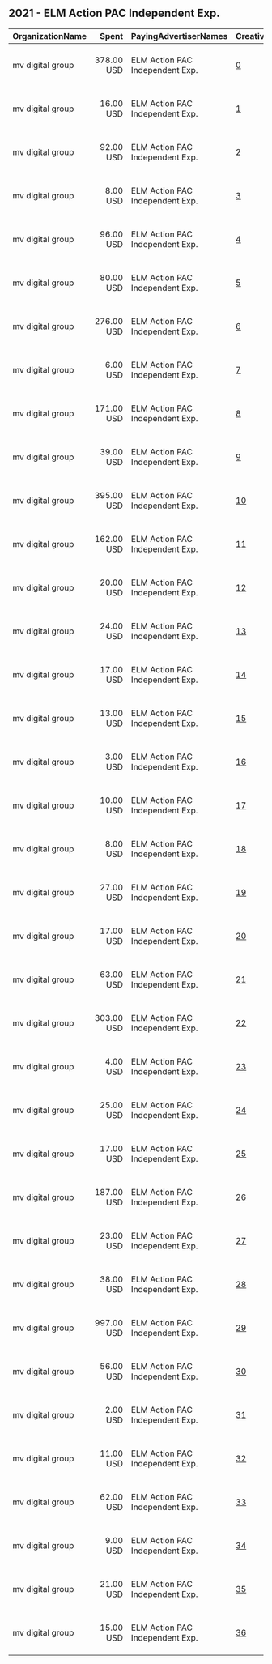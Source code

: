 ## 2021 - ELM Action PAC Independent Exp. 
|OrganizationName|Spent|PayingAdvertiserNames|CreativeUrls|Impressions|Genders|AgeBrackets|CountryCodes|BillingAddresses|CandidateBallotInformation|
|:---|---:|:---|:---|---:|:---|:---|:---|:---|:---|
|mv digital group|378.00 USD|ELM Action PAC Independent Exp.|[0](https://www.snap.com/political-ads/asset/b609f58976177d8e34276d646d1de84c0810f97bab36523653e4759faa78964a?mediaType=jpg)|103,141||18+|united states|"One, World Trade Center ,new york,10007,US"|Michelle Wu for Mayor|
|mv digital group|16.00 USD|ELM Action PAC Independent Exp.|[1](https://www.snap.com/political-ads/asset/9084fe5884368442636d2eb2664234c02c0ee26e1d1545aa77dcb6ee9eb424d5?mediaType=mp4)|1,278||18+|united states|"One, World Trade Center ,new york,10007,US"|Michelle Wu for Mayor|
|mv digital group|92.00 USD|ELM Action PAC Independent Exp.|[2](https://www.snap.com/political-ads/asset/ac329d41e447c9aede4951d5391df0fbeb1f4a13f8c2ac2d85c4b057037415b0?mediaType=mp4)|35,610|||united states|"One, World Trade Center ,new york,10007,US"|ELM Action PAC Independent Exp|
|mv digital group|8.00 USD|ELM Action PAC Independent Exp.|[3](https://www.snap.com/political-ads/asset/9084fe5884368442636d2eb2664234c02c0ee26e1d1545aa77dcb6ee9eb424d5?mediaType=mp4)|3,682||18+|united states|"One, World Trade Center ,new york,10007,US"|Michelle Wu for Mayor|
|mv digital group|96.00 USD|ELM Action PAC Independent Exp.|[4](https://www.snap.com/political-ads/asset/9084fe5884368442636d2eb2664234c02c0ee26e1d1545aa77dcb6ee9eb424d5?mediaType=mp4)|28,503||18+|united states|"One, World Trade Center ,new york,10007,US"|Michelle Wu for Mayor|
|mv digital group|80.00 USD|ELM Action PAC Independent Exp.|[5](https://www.snap.com/political-ads/asset/64437d5b1cb89ee3131f0a4444951482eced93a77c12bbb7c5e450adcf26569b?mediaType=mp4)|4,994|||united states|"One, World Trade Center ,new york,10007,US"|ELM Action PAC Independent Exp|
|mv digital group|276.00 USD|ELM Action PAC Independent Exp.|[6](https://www.snap.com/political-ads/asset/a3718dd8925c7c158f45b51a09d05427e6cbfd2bad774cb3442d4cbf2a3c9905?mediaType=mp4)|74,631||18+|united states|"One, World Trade Center ,new york,10007,US"|Michelle Wu for Mayor|
|mv digital group|6.00 USD|ELM Action PAC Independent Exp.|[7](https://www.snap.com/political-ads/asset/9084fe5884368442636d2eb2664234c02c0ee26e1d1545aa77dcb6ee9eb424d5?mediaType=mp4)|665||18+|united states|"One, World Trade Center ,new york,10007,US"|Michelle Wu for Mayor|
|mv digital group|171.00 USD|ELM Action PAC Independent Exp.|[8](https://www.snap.com/political-ads/asset/64437d5b1cb89ee3131f0a4444951482eced93a77c12bbb7c5e450adcf26569b?mediaType=mp4)|21,477|||united states|"One, World Trade Center ,new york,10007,US"|ELM Action PAC Independent Exp|
|mv digital group|39.00 USD|ELM Action PAC Independent Exp.|[9](https://www.snap.com/political-ads/asset/ac329d41e447c9aede4951d5391df0fbeb1f4a13f8c2ac2d85c4b057037415b0?mediaType=mp4)|4,612|||united states|"One, World Trade Center ,new york,10007,US"|ELM Action PAC Independent Exp|
|mv digital group|395.00 USD|ELM Action PAC Independent Exp.|[10](https://www.snap.com/political-ads/asset/5389718b07f042024db283c24085ca461ac8d5c4228f9454879c9275f184c6ea?mediaType=jpg)|108,177||18+|united states|"One, World Trade Center ,new york,10007,US"|Michelle Wu for Mayor|
|mv digital group|162.00 USD|ELM Action PAC Independent Exp.|[11](https://www.snap.com/political-ads/asset/5389718b07f042024db283c24085ca461ac8d5c4228f9454879c9275f184c6ea?mediaType=jpg)|49,014||18+|united states|"One, World Trade Center ,new york,10007,US"|Michelle Wu for Mayor|
|mv digital group|20.00 USD|ELM Action PAC Independent Exp.|[12](https://www.snap.com/political-ads/asset/5389718b07f042024db283c24085ca461ac8d5c4228f9454879c9275f184c6ea?mediaType=jpg)|8,521||18+|united states|"One, World Trade Center ,new york,10007,US"|Michelle Wu for Mayor|
|mv digital group|24.00 USD|ELM Action PAC Independent Exp.|[13](https://www.snap.com/political-ads/asset/57c6cf2f43a61c34e7fc8c58f7bc3223e446839a2f046b35f5417fe6f67d30b9?mediaType=mp4)|8,816|||united states|"One, World Trade Center ,new york,10007,US"|ELM Action PAC Independent Exp|
|mv digital group|17.00 USD|ELM Action PAC Independent Exp.|[14](https://www.snap.com/political-ads/asset/1989b18cc592a636e74efc73dcefbe6bdf194fb786a1d74f9a51544e7a06b2a6?mediaType=mp4)|1,805|||united states|"One, World Trade Center ,new york,10007,US"|ELM Action PAC Independent Exp|
|mv digital group|13.00 USD|ELM Action PAC Independent Exp.|[15](https://www.snap.com/political-ads/asset/1989b18cc592a636e74efc73dcefbe6bdf194fb786a1d74f9a51544e7a06b2a6?mediaType=mp4)|5,150|||united states|"One, World Trade Center ,new york,10007,US"|ELM Action PAC Independent Exp|
|mv digital group|3.00 USD|ELM Action PAC Independent Exp.|[16](https://www.snap.com/political-ads/asset/57c6cf2f43a61c34e7fc8c58f7bc3223e446839a2f046b35f5417fe6f67d30b9?mediaType=mp4)|338|||united states|"One, World Trade Center ,new york,10007,US"|ELM Action PAC Independent Exp|
|mv digital group|10.00 USD|ELM Action PAC Independent Exp.|[17](https://www.snap.com/political-ads/asset/0a4bf4c12b54efce9e89bac681619c0704ee783e60afabacad0a546d36e9a391?mediaType=jpg)|984||18+|united states|"One, World Trade Center ,new york,10007,US"|Michelle Wu for Mayor|
|mv digital group|8.00 USD|ELM Action PAC Independent Exp.|[18](https://www.snap.com/political-ads/asset/64437d5b1cb89ee3131f0a4444951482eced93a77c12bbb7c5e450adcf26569b?mediaType=mp4)|3,255|||united states|"One, World Trade Center ,new york,10007,US"|ELM Action PAC Independent Exp|
|mv digital group|27.00 USD|ELM Action PAC Independent Exp.|[19](https://www.snap.com/political-ads/asset/57c6cf2f43a61c34e7fc8c58f7bc3223e446839a2f046b35f5417fe6f67d30b9?mediaType=mp4)|1,808|||united states|"One, World Trade Center ,new york,10007,US"|ELM Action PAC Independent Exp|
|mv digital group|17.00 USD|ELM Action PAC Independent Exp.|[20](https://www.snap.com/political-ads/asset/a3718dd8925c7c158f45b51a09d05427e6cbfd2bad774cb3442d4cbf2a3c9905?mediaType=mp4)|1,365||18+|united states|"One, World Trade Center ,new york,10007,US"|Michelle Wu for Mayor|
|mv digital group|63.00 USD|ELM Action PAC Independent Exp.|[21](https://www.snap.com/political-ads/asset/1989b18cc592a636e74efc73dcefbe6bdf194fb786a1d74f9a51544e7a06b2a6?mediaType=mp4)|8,477|||united states|"One, World Trade Center ,new york,10007,US"|ELM Action PAC Independent Exp|
|mv digital group|303.00 USD|ELM Action PAC Independent Exp.|[22](https://www.snap.com/political-ads/asset/9084fe5884368442636d2eb2664234c02c0ee26e1d1545aa77dcb6ee9eb424d5?mediaType=mp4)|82,595||18+|united states|"One, World Trade Center ,new york,10007,US"|Michelle Wu for Mayor|
|mv digital group|4.00 USD|ELM Action PAC Independent Exp.|[23](https://www.snap.com/political-ads/asset/64437d5b1cb89ee3131f0a4444951482eced93a77c12bbb7c5e450adcf26569b?mediaType=mp4)|399|||united states|"One, World Trade Center ,new york,10007,US"|ELM Action PAC Independent Exp|
|mv digital group|25.00 USD|ELM Action PAC Independent Exp.|[24](https://www.snap.com/political-ads/asset/1989b18cc592a636e74efc73dcefbe6bdf194fb786a1d74f9a51544e7a06b2a6?mediaType=mp4)|1,629|||united states|"One, World Trade Center ,new york,10007,US"|ELM Action PAC Independent Exp|
|mv digital group|17.00 USD|ELM Action PAC Independent Exp.|[25](https://www.snap.com/political-ads/asset/a3718dd8925c7c158f45b51a09d05427e6cbfd2bad774cb3442d4cbf2a3c9905?mediaType=mp4)|1,742||18+|united states|"One, World Trade Center ,new york,10007,US"|Michelle Wu for Mayor|
|mv digital group|187.00 USD|ELM Action PAC Independent Exp.|[26](https://www.snap.com/political-ads/asset/b609f58976177d8e34276d646d1de84c0810f97bab36523653e4759faa78964a?mediaType=jpg)|55,773||18+|united states|"One, World Trade Center ,new york,10007,US"|Michelle Wu for Mayor|
|mv digital group|23.00 USD|ELM Action PAC Independent Exp.|[27](https://www.snap.com/political-ads/asset/0a4bf4c12b54efce9e89bac681619c0704ee783e60afabacad0a546d36e9a391?mediaType=jpg)|9,757||18+|united states|"One, World Trade Center ,new york,10007,US"|Michelle Wu for Mayor|
|mv digital group|38.00 USD|ELM Action PAC Independent Exp.|[28](https://www.snap.com/political-ads/asset/ac329d41e447c9aede4951d5391df0fbeb1f4a13f8c2ac2d85c4b057037415b0?mediaType=mp4)|2,520|||united states|"One, World Trade Center ,new york,10007,US"|ELM Action PAC Independent Exp|
|mv digital group|997.00 USD|ELM Action PAC Independent Exp.|[29](https://www.snap.com/political-ads/asset/8a3d870b20bffb1a995407004b2c5f0c28a1d180682f6cecb025fe350ef19d23?mediaType=mp4)|110,459||18+|united states|"One, World Trade Center ,new york,10007,US"||
|mv digital group|56.00 USD|ELM Action PAC Independent Exp.|[30](https://www.snap.com/political-ads/asset/a3718dd8925c7c158f45b51a09d05427e6cbfd2bad774cb3442d4cbf2a3c9905?mediaType=mp4)|16,854||18+|united states|"One, World Trade Center ,new york,10007,US"|Michelle Wu for Mayor|
|mv digital group|2.00 USD|ELM Action PAC Independent Exp.|[31](https://www.snap.com/political-ads/asset/ac329d41e447c9aede4951d5391df0fbeb1f4a13f8c2ac2d85c4b057037415b0?mediaType=mp4)|264|||united states|"One, World Trade Center ,new york,10007,US"|ELM Action PAC Independent Exp|
|mv digital group|11.00 USD|ELM Action PAC Independent Exp.|[32](https://www.snap.com/political-ads/asset/a3718dd8925c7c158f45b51a09d05427e6cbfd2bad774cb3442d4cbf2a3c9905?mediaType=mp4)|4,631||18+|united states|"One, World Trade Center ,new york,10007,US"|Michelle Wu for Mayor|
|mv digital group|62.00 USD|ELM Action PAC Independent Exp.|[33](https://www.snap.com/political-ads/asset/57c6cf2f43a61c34e7fc8c58f7bc3223e446839a2f046b35f5417fe6f67d30b9?mediaType=mp4)|7,830|||united states|"One, World Trade Center ,new york,10007,US"|ELM Action PAC Independent Exp|
|mv digital group|9.00 USD|ELM Action PAC Independent Exp.|[34](https://www.snap.com/political-ads/asset/5389718b07f042024db283c24085ca461ac8d5c4228f9454879c9275f184c6ea?mediaType=jpg)|979||18+|united states|"One, World Trade Center ,new york,10007,US"|Michelle Wu for Mayor|
|mv digital group|21.00 USD|ELM Action PAC Independent Exp.|[35](https://www.snap.com/political-ads/asset/5389718b07f042024db283c24085ca461ac8d5c4228f9454879c9275f184c6ea?mediaType=jpg)|1,689||18+|united states|"One, World Trade Center ,new york,10007,US"|Michelle Wu for Mayor|
|mv digital group|15.00 USD|ELM Action PAC Independent Exp.|[36](https://www.snap.com/political-ads/asset/0a4bf4c12b54efce9e89bac681619c0704ee783e60afabacad0a546d36e9a391?mediaType=jpg)|1,214||18+|united states|"One, World Trade Center ,new york,10007,US"|Michelle Wu for Mayor|
